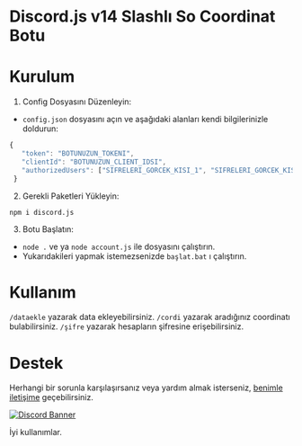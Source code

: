 # Discord.js v14 Slashlı So Coordinat Botu

# Kurulum
1. Config Dosyasını Düzenleyin:
 * ``config.json`` dosyasını açın ve aşağıdaki alanları kendi bilgilerinizle doldurun:
 ```js
{
    "token": "BOTUNUZUN_TOKENI",
    "clientId": "BOTUNUZUN_CLIENT_IDSI",
    "authorizedUsers": ["SIFRELERI_GORCEK_KISI_1", "SIFRELERI_GORCEK_KISI_2"]
  }
```

2. Gerekli Paketleri Yükleyin:
```
npm i discord.js
```

3. Botu Başlatın:

- ``node .`` ve ya ``node account.js`` ile dosyasını çalıştırın.
- Yukarıdakileri yapmak istemezsenizde ``başlat.bat`` ı çalıştırın.

# Kullanım
``/dataekle`` yazarak data ekleyebilirsiniz.
``/cordi`` yazarak aradığınız coordinatı bulabilirsiniz.
``/şifre`` yazarak hesapların şifresine erişebilirsiniz. 

# Destek
Herhangi bir sorunla karşılaşırsanız veya yardım almak isterseniz, [benimle iletişime](https://discord.com/users/337545269845688361) geçebilirsiniz.


[![Discord Banner](https://api.weblutions.com/discord/invite/bdfd/)](https://discord.gg/bdfd)

İyi kullanımlar.